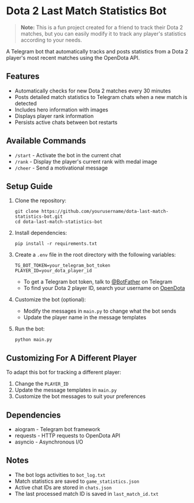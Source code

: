 # Dota 2 Last Match Statistics Bot

> **Note:** This is a fun project created for a friend to track their Dota 2 matches, but you can easily modify it to track any player's statistics according to your needs.

A Telegram bot that automatically tracks and posts statistics from a Dota 2 player's most recent matches using the OpenDota API.

## Features

- Automatically checks for new Dota 2 matches every 30 minutes
- Posts detailed match statistics to Telegram chats when a new match is detected
- Includes hero information with images
- Displays player rank information
- Persists active chats between bot restarts

## Available Commands

- `/start` - Activate the bot in the current chat
- `/rank` - Display the player's current rank with medal image
- `/cheer` - Send a motivational message

## Setup Guide

1. Clone the repository:

   ```
   git clone https://github.com/yourusername/dota-last-match-statistics-bot.git
   cd dota-last-match-statistics-bot
   ```

2. Install dependencies:

   ```
   pip install -r requirements.txt
   ```

3. Create a `.env` file in the root directory with the following variables:

   ```
   TG_BOT_TOKEN=your_telegram_bot_token
   PLAYER_ID=your_dota_player_id
   ```

   - To get a Telegram bot token, talk to [@BotFather](https://t.me/BotFather) on Telegram
   - To find your Dota 2 player ID, search your username on [OpenDota](https://www.opendota.com/)

4. Customize the bot (optional):

   - Modify the messages in `main.py` to change what the bot sends
   - Update the player name in the message templates

5. Run the bot:
   ```
   python main.py
   ```

## Customizing For A Different Player

To adapt this bot for tracking a different player:

1. Change the `PLAYER_ID`
2. Update the message templates in `main.py`
3. Customize the bot messages to suit your preferences

## Dependencies

- aiogram - Telegram bot framework
- requests - HTTP requests to OpenDota API
- asyncio - Asynchronous I/O

## Notes

- The bot logs activities to `bot_log.txt`
- Match statistics are saved to `game_statistics.json`
- Active chat IDs are stored in `chats.json`
- The last processed match ID is saved in `last_match_id.txt`
